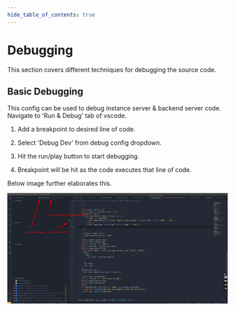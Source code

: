 ```yaml
--- 
hide_table_of_contents: true
---
```


# Debugging

This section covers different techniques for debugging the source code.

## Basic Debugging

This config can be used to debug instance server & backend server code. Navigate to 'Run & Debug' tab of vscode.

1. Add a breakpoint to desired line of code.

2. Select 'Debug Dev' from debug config dropdown.

3. Hit the run/play button to start debugging.

4. Breakpoint will be hit as the code executes that line of code.

Below image further elaborates this.

![Basic Debug Image](./images/basic_debug.png)
